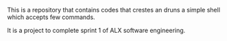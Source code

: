 This is a repository that contains codes that crestes an druns a simple shell which accepts few commands.

It is a project to complete sprint 1 of ALX software engineering.
